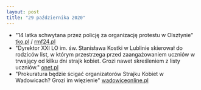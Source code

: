 ```yaml
---
layout: post
title: "29 października 2020"
---
```


- "14 latka schwytana przez policję za organizację protestu w Olsztynie"
  [tko.pl](https://tko.pl/64477,2020,10,29,14-latka-zatrzymana-przez-policje-za-organizacje-protestu-w-olsztynie)
  / [rmf24.pl](https://www.rmf24.pl/raporty/raport-strajk-kobiet/news-14-latka-stanie-przed-sadem-jako-wspolorganizatorka-protestu,nId,4824887)
- "Dyrektor XXI LO im. św. Stanisława Kostki w Lublinie skierował do rodziców list, w którym przestrzega przed zaangażowaniem uczniów w trwający od kilku dni strajk kobiet. Grozi nawet skreśleniem z listy uczniów."
  [onet.pl](https://wiadomosci.onet.pl/lublin/strajk-kobiet-represje-ze-strony-dyrektorow-szkol-uczniom-grozi-nawet-wyrzucenie/rygj2eb)
- "Prokuratura będzie ścigać organizatorów Strajku Kobiet w Wadowicach? Grozi im więzienie"
  [wadowiceonline.pl](https://wadowiceonline.pl/polityka/17266-prokuratura-bedzie-scigac-organizatorow-strajku-kobiet-w-wadowicach)
